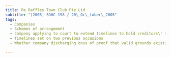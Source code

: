 ```yaml
---
title: Re Raffles Town Club Pte Ltd 
subtitle: "[2005] SGHC 198 / 20\_Oc\_tober\_2005"
tags:
  - Companies
  - Schemes of arrangement
  - Company applying to court to extend timelines to hold creditors\' meeting to discuss scheme and to advertise notice of creditors\' meeting and proposed scheme
  - Timelines set on two previous occasions
  - Whether company discharging onus of proof that valid grounds existing for further extension of timelines

---
```


